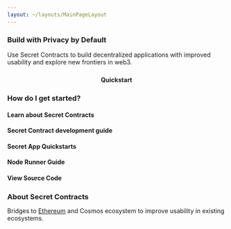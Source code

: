```yaml
---
layout: ~/layouts/MainPageLayout
---
```


<template v-slot:title>

## Secret Network Developer<br>Resources

</template>

<slim-column>

### Build with Privacy by Default

Use Secret Contracts to build decentralized applications with improved usability and explore new frontiers in web3.

<a class="white-button" href="https://build.scrt.network/dev/developers.html" target="_blank">Quickstart</a>

</slim-column>

<single-column>

### How do I get started?

</single-column>

<card-holder class="how-to-get-started" columns="5">

<card>

<template v-slot:header>

![Book](../img/card/book.svg)

</template>

#### Learn about Secret Contracts

<template v-slot:footer>

<next-button tag="Learn more" to="https://build.scrt.network/dev/quickstart.html">

</next-button>

</template>

</card>

<card>

<template v-slot:header>

![Manual guide](../img/card/manual-guide.svg)

</template>

#### Secret Contract development guide

<template v-slot:footer>

<next-button tag="Read guide" to="https://github.com/enigmampc/secret-contracts-guide">

</next-button>

</template>

</card>

<card>

<template v-slot:header>

![Library](../../src/assets/library.svg)

</template>

#### Secret App Quickstarts

<template v-slot:footer>

<next-button tag="Get started" to="https://github.com/enigmampc/SecretJS-Templates">

</next-button>

</template>

</card>

<card>

<template v-slot:header>

![Run](../img/card/run.svg)

</template>

#### Node Runner Guide

<template v-slot:footer>

<next-button tag="Read guide" to="https://build.scrt.network/validators-and-full-nodes/join-validator-mainnet.html">

</next-button>

</template>

</card>

<card>

<template v-slot:header>

![Source code](../img/card/source-code.svg)

</template>

#### View Source Code

<template v-slot:footer>

<next-button tag="View code" to="https://github.com/enigmampc/SecretNetwork">

</next-button>

</template>

</card>

</card-holder>

<announcement>

<template v-slot:content-left>

#### Announcement

### Developer Ecosystem Grants are LIVE!


Secret Network is growing fast - now you can grow with us and receive grants for your efforts! Proposals are split into three categories: Secret Apps, Ecosystem, and Network improvements.

<next-button class="turquoise" tag="Grant Ideas" to="/grant-application-ideas">

</next-button>
<next-button class="turquoise" tag="Grant Application Process" to="/grant-application-process">

</next-button>

</template>

<template v-slot:content-right>

![](../img/announcement/secret-grants.png)

</template>

</announcement>

<single-column>

### About Secret Contracts

</single-column>

<card-holder>

<developer-card class="contract-card">

<template v-slot:header>

#### Smart contracts with data privacy

</template>

<template v-slot:icon>

![Smart Contracts](../img/developer-card/smartcontracts.png)

</template>

<template v-slot:description>

Build contracts with <a href="https://build.scrt.network/dev/privacy-model-of-secret-contracts.html#tx-parameter-verification"> encrypted</a> inputs, output and state enabled by a decentralized network of TEEs.

</template>

</developer-card>

<developer-card class="contract-card">

<template v-slot:header>

#### Interoperability bringing privacy to public blockchains

</template>

<template v-slot:icon>

![Interoperability](../img/developer-card/interop.png)

</template>

Bridges to <a href="bridge.scrt.network/eth" target="_blank">Ethereum</a> and Cosmos ecosystem to improve usability in existing ecosystems.

</template>

</developer-card>

<developer-card class="contract-card">

<template v-slot:header>

#### Ease of coding with Rust

</template>

<template v-slot:icon>

![Rust](../img/developer-card/rust.png)

</template>

<template v-slot:description>

Build secret contracts using Rust.

</template>

</developer-card>

<developer-card class="contract-card">

<template v-slot:header>

#### Proven consensus model

</template>

<template v-slot:icon>

![Tendermint](../img/developer-card/tendermint.png)

</template>

<template v-slot:description>

Secret Network uses <a href="https://docs.tendermint.com/master/introduction/what-is-tendermint.html">Tendermint</a> Consensus model for Byzantine Fault Tolerant Consensus.

</template>

</developer-card>

<developer-card class="contract-card">

<template v-slot:header>

#### Built-in wallet support

</template>

<template v-slot:icon>

![Wallet](../img/developer-card/wallet.png)

</template>

<template v-slot:description>

<a href="https://wallet.keplr.app/#/dashboard">Keplr</a> provides a metamask-like user experience in Secret Contract.

</template>

</developer-card>

<developer-card class="contract-card">

<template v-slot:header>

#### Ecosystem Developer Program

</template>

<template v-slot:icon>

![Ecosystem](../img/developer-card/ecodevpro.png)

</template>

<template v-slot:description>

Join Secret Network developer program to receive help from funding to support in contract development and go-to-market strategy.

</template>

</developer-card>

</card-holder>


<style lang="scss">
#secret-network-developerbrresources {
   @include respond-to("large and up") {
    line-height: rem(40px);
  }
   @include respond-to("medium and down") {
    font-size: rem(24px);
  }
  @include respond-to("medium") {
    padding-top: rem(21px);
  }
}
#how-do-i-get-started {
    margin: 0;
}
#about-secret-contracts {
    margin: 25px 0 0 0;
}
.how-to-get-started {
  .grid {
    @include respond-to("large and up") {
        grid-column-gap: rem(16px);
    }
    @include respond-to("small and down") {
      grid-column-gap: unset;
      grid-row-gap: rem(34px);
    }
    .card {
      border: 1px solid var(--theme-fg) !important;
      border-radius: 10px !important;
      grid-template-rows: 34px 1fr 46px;
      grid-row-gap: 10px;
      padding: $gutter;
      &__header {
          padding: 0;
         .separator {
            display: none;
         }
         p {
            height: rem(34px);
            margin: 0 0 $gutter 0;
         }
      }
      &__body{
          padding: 0;
          margin-bottom: 11px;
        h4 {
            margin: 0;
            padding: 0;
            line-height: 26px;
        }
      }
      &__footer { 
          padding: 0;
          a {
              margin: 0;
              background-color: unset;
              font-size: rem(16px);
                @include theme(dark dark-colored) {
                    color: $secondary-turquoise-color;
                    border: 1px solid $secondary-turquoise-color;
                }
                @include theme(light light-colored) {
                    color: $primary-blue-color;
                    border: 1px solid $primary-blue-color;
                }
                &:hover {
                    transition: 0.5s ease;
                    -webkit-transition: 0.5s ease;
                    @include theme(dark dark-colored) {
                        background-color: $secondary-turquoise-color;
                        color: var(--theme-bg);
                        .themed-image {
                            img {
                                filter: brightness(0);
                            }
                        }
                    }
                    @include theme(light light-colored) {
                        background-color: $primary-blue-color;
                        color: var(--theme-bg);
                        .themed-image {
                            img {
                                filter: brightness(0) invert(1);
                            }
                        }
                    }
                }
                @media (min-width: 1008px) and (max-width: 1199px) {
                    font-size: rem(14px);
                } 
                @include respond-to("small and down") {
                    width: 100%;
                    text-align: center;
                }
            }
        }
    } 
  }
}
.contract-card {
  border: 1px solid var(--theme-fg) !important;
  border-radius: 10px !important;
  grid-template-rows: 80px 1fr;
  grid-row-gap: rem(21px);
  .card__header {
    .separator {
      display: none;
    }
    h4 {
        margin: 0;
    }
  }
  .card__body {
    padding: 0;
    p {
        margin: 0;
        padding: 0 $gutter $gutter $gutter;
        min-height: rem(110px);
        a {
            display: inline-block !important;
            width: auto !important;
            padding: 0 !important;
            font-weight: 100 !important;
            background-color: unset !important;
            color: var(--theme-fg) !important;
            text-decoration: underline !important;
        }
    }
  }
  .card__footer {
    display: none;
  }
    @include respond-to("small and down") {
        grid-template-rows: auto;
        .card__body {
            padding: 0;
            p {
                min-height: unset;
            }
        }
    }
}
.white-button {
    display: block;
    width: rem(200px);
    margin: 0 auto;
    text-align: center;
    border-radius: 10px;
    padding: 10px 0;
    color: var(--theme-bg);
    background-color: var(--theme-fg);
    font-weight: bold;
    text-decoration: none;
    @include respond-to("small and down") {
        width: 100%;
    }
}
.announcement {
    margin-top: 30px;
}
</style>
